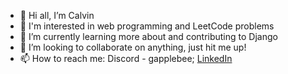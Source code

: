 - 👋 Hi all, I’m Calvin
- 👀 I'm interested in web programming and LeetCode problems
- 🌱 I’m currently learning more about and contributing to Django
- 💞️ I’m looking to collaborate on anything, just hit me up!
- 📫 How to reach me: Discord - gapplebee; [LinkedIn](https://www.linkedin.com/in/calvin-vu-a84135317/)

<!---
GappleBee/GappleBee is a ✨ special ✨ repository because its `README.md` (this file) appears on your GitHub profile.
You can click the Preview link to take a look at your changes.
--->
